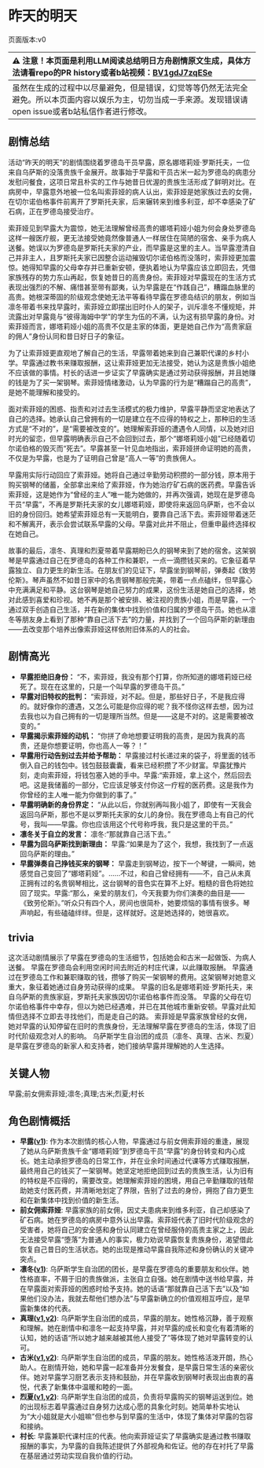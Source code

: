 # 昨天的明天
页面版本:v0
 

| :warning: 注意！本页面是利用LLM阅读总结明日方舟剧情原文生成，具体方法请看repo的PR history或者b站视频：[BV1gdJ7zqESe](https://www.bilibili.com/video/BV1gdJ7zqESe/)         |
|:----------------------------|
| 虽然在生成的过程中以尽量避免，但是错误，幻觉等等仍然无法完全避免。所以本页面内容以娱乐为主，切勿当成一手来源。发现错误请open issue或者b站私信作者进行修改。|



## 剧情总结
活动“昨天的明天”的剧情围绕着罗德岛干员早露，原名娜塔莉娅·罗斯托夫，一位来自乌萨斯的没落贵族千金展开。故事始于早露和干员古米一起为罗德岛的病患分发慰问餐食，这项日常且朴实的工作与她昔日优渥的贵族生活形成了鲜明对比。在病房中，早露意外地被一位名叫索菲娅的病人认出，索菲娅是她家族过去的女佣，在切尔诺伯格事件前离开了罗斯托夫家，后来辗转来到维多利亚，却不幸感染了矿石病，正在罗德岛接受治疗。

索菲娅见到早露大为震惊，她无法理解曾经高贵的娜塔莉娅小姐为何会身处罗德岛这样一艘医疗舰，更无法接受她竟然像普通人一样居住在简陋的宿舍、亲手为病人送餐。她误以为罗德岛是罗斯托夫家的产业，而早露是这里的主人。当早露澄清自己并非主人，且罗斯托夫家已因整合运动摧毁切尔诺伯格而没落时，索菲娅更加震惊。她得知早露的父母幸存并已重新安顿，便执着地认为早露应该立即回去，凭借家族残存的势力东山再起，恢复她昔日的高贵身份。索菲娅对早露现在的生活方式表现出强烈的不解、痛惜甚至带有鄙夷，认为早露是在“作践自己”，糟蹋血脉里的高贵。她根深蒂固的阶级观念使她无法平等看待早露在罗德岛结识的朋友，例如当凛冬带着书来找早露时，索菲娅立即摆出旧时仆人的架子，训斥凛冬不懂规矩，并流露出对早露竟与“彼得海姆中学”的学生为伍的不满，认为这有损早露的身份。对索菲娅而言，娜塔莉娅小姐的高贵不仅是主家的体面，更是她自己作为“高贵家庭的佣人”身份认同和昔日好日子的象征。

为了让索菲娅更直观地了解自己的生活，早露带着她来到自己兼职代课的乡村小学。早露通过教书来赚取报酬，这让索菲娅更加无法接受，她认为这是贵族小姐绝不应该做的事情。村长的话进一步证实了早露确实是通过劳动获得报酬，并且她赚的钱是为了买一架钢琴。索菲娅情绪激动，认为早露的行为是“糟蹋自己的高贵”，是她不能理解和接受的。

面对索菲娅的困惑、指责和对过去生活模式的极力维护，早露平静而坚定地表达了自己的选择。她承认自己曾拥有的一切是建立在不应得的特权之上，那种旧的生活方式是“不对的”，是“需要被改变的”。她理解索菲娅的遭遇令人同情，以及她对旧时光的留恋，但早露明确表示自己不会回到过去，那个“娜塔莉娅小姐”已经随着切尔诺伯格的毁灭而“死去”。早露甚至一针见血地指出，索菲娅拼命证明她的高贵，不仅是为早露，也是为了证明自己曾是“高人一等”的贵族佣人。

早露用实际行动回应了索菲娅。她将自己通过辛勤劳动积攒的一部分钱，原本用于购买钢琴的储蓄，全部拿出来给了索菲娅，作为她治疗矿石病的医药费。早露告诉索菲娅，这是她作为“曾经的主人”唯一能为她做的，并再次强调，她现在是罗德岛干员“早露”，不再是罗斯托夫家的女儿娜塔莉娅，即使将来返回乌萨斯，也不会以旧的身份回归。她希望索菲娅总有一天能明白，要靠自己活下去。索菲娅带着迷茫和不解离开，表示会尝试联系早露的父母。早露对此并不阻止，但重申最终选择权在她自己。

故事的最后，凛冬、真理和烈夏带着早露期盼已久的钢琴来到了她的宿舍。这架钢琴是早露通过自己在罗德岛的各种工作和兼职，一点一滴攒钱买来的。它象征着早露独立、自力更生的新生活。在朋友们的见证下，早露坐到钢琴前，弹奏起《致劳伦斯》。琴声虽然不如昔日家中的名贵钢琴那般完美，带着一点点磕绊，但早露心中充满满足和平静。这台钢琴是她自己努力的成果，这份生活是她自己的选择，她对此感到喜爱和珍视。她不再是那个被安排、被注视的贵族小姐，而是早露，一个通过双手创造自己生活，并在新的集体中找到价值和归属的罗德岛干员。她也从凛冬等朋友身上看到了那种“靠自己活下去”的力量，并找到了一个回乌萨斯的新理由——去改变那个培养出像索菲娅这样依附旧体系的人的社会。
## 剧情高光
- **早露拒绝旧身份：**
“不，索菲娅，我没有那个打算，你所知道的娜塔莉娅已经死了。现在在这里的，只是一个叫早露的罗德岛干员。”
- **早露对旧特权的批判：**
“索菲娅，对不起。但是，那些好日子，不是我应得的。就好像你的遭遇，又怎么可能是你应得的呢？我不怪你这样去想，因为过去我也以为自己拥有的一切是理所当然。但是——这是不对的。这是需要被改变的。”
- **早露揭示索菲娅的动机：**
“你拼了命地想要证明我的高贵，是因为我真的高贵，还是你想要证明，你也高人一等？！”
- **早露用行动告别过去并给予帮助：**
早露接过村长递过来的袋子，将里面的钱币倒入自己的钱包中。钱包鼓鼓囊囊，看来已经积攒了不少财富。早露犹豫片刻，走向索菲娅，将钱包塞入她的手中。早露:“索菲娅，拿上这个，然后回去吧。这是我储蓄的一部分，它应该足够支付你这一疗程的医药费。这是我作为你曾经的主人唯一能为你做到的事了。”
- **早露明确新的身份界定：**
“从此以后，你就别再叫我小姐了，即使有一天我会返回乌萨斯，那也不是以罗斯托夫家的女儿的身份。我在罗德岛上有自己的代号，我叫——早露。你也应该用这个代号称呼我，我只是这里的干员。”
- **凛冬关于自立的发言：**
凛冬:“那就靠自己活下去。”
- **早露为回乌萨斯找到新理由：**
早露:“如果是为了这个，我想，我找到了一点返回乌萨斯的理由。”
- **早露弹奏自己挣钱买来的钢琴：**
早露走到钢琴边，按下一个琴键，一瞬间，她感觉自己变回了“娜塔莉娅”。......不过，和自己曾经拥有——不，自己从未真正拥有过的名贵钢琴相比，这台钢琴的音色实在算不上好。粗糙的音色将她拉回了现实。早露:“那么，亲爱的朋友们，今天我要为你们演奏的曲目是——《致劳伦斯》。”听众只有四个人，房间也很简朴，她要烦恼的事情有很多。琴声响起，有些磕磕绊绊。但是，这样就好。这是她选择的，她很喜欢。
## trivia
这次活动剧情展示了早露在罗德岛的生活细节，包括她会和古米一起做饭、为病人送餐。
早露在罗德岛会利用空闲时间去附近的村庄代课，以此赚取报酬。
早露通过在罗德岛工作和兼职赚取的钱，攒够了购买一架钢琴的费用。这架钢琴对她意义重大，象征着她通过自身劳动获得的成果。
早露的旧名是娜塔莉娅·罗斯托夫，来自乌萨斯的贵族家庭，罗斯托夫家族因切尔诺伯格事件而没落。
早露的父母在切尔诺伯格事件中幸存，但以为她已经遇难，并已在其他城市重新安顿。早露对此知情但选择不立即去寻找他们，而是走自己的路。
索菲娅是早露家族曾经的女佣，她对早露的认知停留在旧时的贵族身份，无法理解早露在罗德岛的生活，体现了旧时代阶级观念对人的影响。
乌萨斯学生自治团的成员（凛冬、真理、古米、烈夏）是早露在罗德岛的新家人和支持者，她们接纳早露并理解她的人生选择。
## 关键人物
早露;前女佣索菲娅;凛冬;真理;古米;烈夏;村长
## 角色剧情概括
-   **早露([v1](../chars/char_197_poca.md))**: 作为本次剧情的核心人物，早露通过与前女佣索菲娅的重逢，展现了她从乌萨斯贵族千金“娜塔莉娅”到罗德岛干员“早露”的身份转变和内心成长。她主动承担罗德岛的日常工作，并在业余时间通过代课等方式赚取报酬，最终用自己的钱买了一架钢琴。她坚定地拒绝回到过去的贵族生活，认为旧有的特权是不应得的，需要改变。她理解索菲娅的困境，用自己辛勤赚取的钱帮助她支付医药费，并清晰地划定了界限，告别了过去的身份，拥抱了自力更生和在新集体中找到价值的新生活。
-   **前女佣索菲娅**: 早露家族的前女佣，因丈夫患病来到维多利亚，自己却感染了矿石病。她在罗德岛的病房中意外认出早露。索菲娅代表了旧时代阶级观念的受害者，她将自己的安全感和身份认同建立在曾经服侍的高贵主家之上，因此无法接受早露“堕落”为普通人的事实，极力劝说早露恢复贵族身份，渴望借此恢复自己昔日的生活状态。她的出现是推动早露自我陈述和身份确认的关键冲突点。
-   **凛冬([v1](../chars/char_115_headbr.md))**: 乌萨斯学生自治团的团长，是早露在罗德岛的重要朋友和伙伴。她性格直率，不屑于旧的贵族做派，主张自立自强。她在剧情中送书给早露，并在早露面对索菲娅的困惑时给予支持。她的话语“那就靠自己活下去”以及“如果他们没办法，我就去帮他们想办法”与早露新确立的价值观相互呼应，是早露新集体的代表。
-   **真理([v1](../chars/char_195_glassb.md),[v2](../char_v3/char_195_glassb.md))**: 乌萨斯学生自治团的成员，早露的朋友。她性格沉静，善于观察和理解。她在剧情中和凛冬一起支持早露，并对早露的成长和变化有着清晰的认知，她的话语“所以她才越来越被其他人接受了”等体现了她对早露转变的认可。
-   **古米([v1](../chars/char_196_sunbr.md),[v2](../char_v3/char_196_sunbr.md))**: 乌萨斯学生自治团的成员，早露的朋友。她性格活泼开朗，热心助人。在剧情开始，她和早露一起准备并分发餐食，是早露日常生活的亲密伙伴。她对早露学习厨艺表示支持和鼓励，并在早露收到钢琴时表现出由衷的喜悦，代表了新集体中温暖和睦的一面。
-   **烈夏([v1](../chars/char_194_leto.md),[v2](../char_v3/char_194_leto.md))**: 乌萨斯学生自治团的成员，负责将早露购买的钢琴运送到位。她的出现标志着早露通过自身努力达成心愿的具象化时刻。她简单朴实地认为“大小姐就是大小姐嘛”但也参与到早露的生活中，体现了集体对早露的包容和接纳。
-   **村长**: 早露兼职代课村庄的代表。他向索菲娅证实了早露确实是通过教书赚取报酬的事实，为早露的自我陈述提供了外部视角和佐证。他的存在衬托了早露在基层通过劳动实现自我价值的行动。